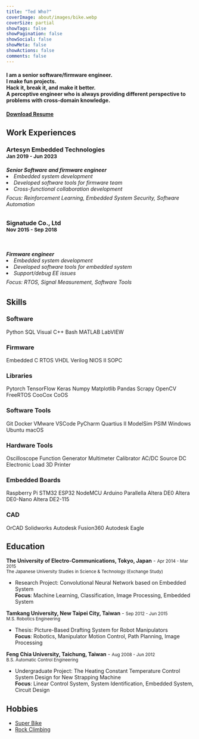 ```yaml
---
title: "Ted Who?"
coverImage: about/images/bike.webp
coverSize: partial
showTags: false
showPagination: false
showSocial: false
showMeta: false
showActions: false
comments: false
---
```


<h4 class='text-center'>
    I am a senior software/firmware engineer.
    <br/>
    I make fun projects. 
    <br/>
    Hack it, break it, and make it better. 
    <br/>
    A perceptive engineer who is always providing different perspective to problems with cross-domain knowledge.
</h4>

<h4 class='text-right'>
    <a href='/about/files/Resume_TedLi_Job.pdf'>Download Resume</a>
</h4>

## Work Experiences

<div class='display-card experience-card'>
    <h3 class='company'>Artesyn Embedded Technologies</br>
        <small class='dates'>Jan 2019 - Jun 2023</small>
    </h3>
    <h6 class='description'>
        <b>Senior Software and firmware engineer</b>
        <li>Embedded system development</li>
        <li>Developed software tools for firmware team</li>
        <li>Cross-functional collaboration development</li>
        <div style="line-height: 0.5em;"><br/></div>
        Focus: Reinforcement Learning, Embedded System Security, Software Automation
    </h6>
</div>

<div class='display-card experience-card'>
    <h3 class='company'>Signatude Co., Ltd</br>
        <small class='dates'>Nov 2015 - Sep 2018</small>
    </h3>
    <div style="line-height:90%;">
        <br>
    </div>
    <h6 class='description'>
        <b>Firmware engineer</b>
        <li>Embedded system development</li>
        <li>Developed software tools for embedded system</li>
        <li>Support/debug EE issues</li>
        <div style="line-height: 0.5em;"><br/></div>
        Focus: RTOS, Signal Measurement, Software Tools
    </h6>
</div>

## Skills

<div class='display-card skills'>
    <h3 class='skill-category'>Software</h3>
    <span class='tooltip--top' data-tooltip='My primary software language.'>Python</span>
    <span>SQL</span>
    <span>Visual C++</span>
    <span>Bash</span>
    <span>MATLAB</span>
    <span>LabVIEW</span>
</div>

<div class='display-card skills'>
    <h3 class='skill-category'>Firmware</h3>
    <span class='tooltip--top' data-tooltip='My primary firmware language.'>Embedded C</span>
    <span>RTOS</span>
    <span>VHDL</span>
    <span>Verilog</span>
    <span>NIOS II</span>
    <span>SOPC</span>
</div>

<div class='display-card skills'>
    <h3 class='skill-category'>Libraries</h3>
    <span class='tooltip--top' data-tooltip='Mainly use in Artesyn.'>Pytorch</span>
    <span class='tooltip--top' data-tooltip='Mainly use in Artesyn.'>TensorFlow</span>
    <span class='tooltip--top' data-tooltip='Mainly use in Artesyn.'>Keras</span>
    <span>Numpy</span>
    <span>Matplotlib</span>
    <span>Pandas</span>
    <span>Scrapy</span>
    <span>OpenCV</span>
    <span class='tooltip--top' data-tooltip='Mainly use in Artesyn.'>FreeRTOS</span>
    <span class='tooltip--top' data-tooltip='Mainly use in Signatude Co., Ltd.'>CooCox CoOS</span>
</div>

<div class='display-card skills'>
    <h3 class='skill-category'>Software Tools</h3>
    <span>Git</span>
    <span>Docker</span>
    <span>VMware</span>
    <span>VSCode</span>
    <span>PyCharm</span>
    <span>Quartius II</span>
    <span>ModelSim</span>
    <span>PSIM</span>
    <span>Windows</span>
    <span>Ubuntu</span>
    <span>macOS</span>
</div>

<div class='display-card skills'>
    <h3 class='skill-category'>Hardware Tools</h3>
    <span>Oscilloscope</span>
    <span>Function Generator</span>
    <span>Multimeter</span>
    <span>Calibrator</span>
    <span>AC/DC Source</span>
    <span>DC Electronic Load</span>
    <span>3D Printer</span>
</div>

<div class='display-card skills'>
    <h3 class='skill-category'>Embedded Boards</h3>
    <span>Raspberry Pi</span>
    <span>STM32</span>
    <span>ESP32</span>
    <span>NodeMCU</span>
    <span>Arduino</span>
    <span>Parallella</span>
    <span>Altera DE0</span>
    <span>Altera DE0-Nano</span>
    <span>Altera DE2-115</span>
</div>

<div class='display-card skills'>
    <h3 class='skill-category'>CAD</h3>
    <span>OrCAD</span>
    <span>Solidworks</span>
    <span>Autodesk Fusion360</span>
    <span>Autodesk Eagle</span>
</div>

## Education


**The University of Electro-Communications, Tokyo, Japan** - 
<small class='edu-dates'>Apr 2014 - Mar 2015</small> \
<small class='edu-level'>The Japanese University Studies in Science & Technology (Exchange Study)</small>
- Research Project: Convolutional Neural Network based on Embedded System \
**Focus**: Machine Learning, Classification, Image Processing, Embedded System


**Tamkang University, New Taipei City, Taiwan** - 
<small class='dates'>Sep 2012 - Jun 2015</small> \
<small class='edu-level'>M.S. Robotics Engineering</small>
- Thesis: Picture-Based Drafting System for Robot Manipulators \
**Focus**: Robotics, Manipulator Motion Control, Path Planning, Image Processing

**Feng Chia University, Taichung, Taiwan** - 
<small class='dates'>Aug 2008 - Jun 2012</small> \
<small class='edu-level'>B.S. Automatic Control Engineering</small>
- Undergraduate Project: The Heating Constant Temperature Control System Design for New Strapping Machine \
**Focus**: Linear Control System, System Identification, Embedded System, Circuit Design

## Hobbies
- [Super Bike](/hobby/superbike)
- [Rock Climbing](/hobby/rock-climbing)
